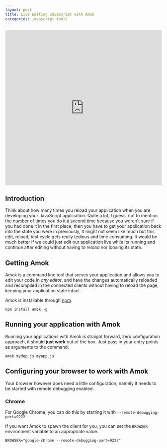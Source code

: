 ```yaml
---
layout: post
title: Live Editing JavaScript with Amok
categories: javascript tools
---
```


<iframe width="100%" height="500px" src="https://www.youtube.com/embed/xHXqyfkct2w" frameborder="0" allowfullscreen></iframe>

## Introduction

Think about how many times you reload your application when you are developing
your JavaScript application. Quite a lot, I guess, not to mention the number of
times you do it a second time because you weren't sure if you had done it in the
first place, then you have to get your application back into the state you were in previously,
It might not seem like much but this edit, reload, test cycle gets really tedious and time consuming.
It would be much better if we could just edit our application live while its
running and continue after editing without having to reload nor loosing its state.

## Getting Amok

Amok is a command line tool that serves your application and
allows you to edit your code in *any editor*, and have the changes automatically
reloaded and recompiled in the connected clients without having to reload the page,
keeping your application state intact.

Amok is installable through [npm](npm).

```
npm install amok -g
```

## Running your application with Amok
Running your applications with Amok is straight forward, zero configuration approach,
it should **just work** out of the box. Just pass in your entry points as arguments to the command.

```
amok mydep.js myapp.js
```

## Configuring your browser to work with Amok
Your browser however does need a little configuration,
namely it needs to be started with remote debugging enabled.

### Chrome
For Google Chrome, you can do this by starting it with `--remote-debugging-port=9222`

If you want Amok to spawn the client for you,
you can set the `BROWSER` environment variable to an appropriate value.

```
BROWSER="google-chrome --remote-debugging-port=9222"
```
